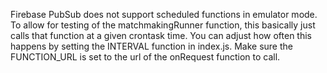 Firebase PubSub does not support scheduled functions in emulator mode. To allow for
testing of the matchmakingRunner function, this basically just calls that function
at a given crontask time. You can adjust how often this happens by setting the INTERVAL
function in index.js. Make sure the FUNCTION_URL is set to the url of the onRequest
function to call.